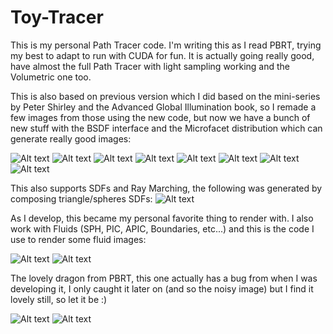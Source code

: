 # Toy-Tracer
This is my personal Path Tracer code. I'm writing this as I read PBRT, trying my best to adapt to run with CUDA for fun.
It is actually going really good, have almost the full Path Tracer with light sampling working and the Volumetric one too.

This is also based on previous version which I did based on the mini-series by Peter Shirley and the Advanced Global Illumination book,
so I remade a few images from those using the new code, but now we have a bunch of new stuff with the BSDF interface and the Microfacet distribution which can generate really good images:

![Alt text](/images/sssDragon2.png)
![Alt text](/images/room.png)
![Alt text](/images/scene0.png)
![Alt text](/images/budda_sub.png)
![Alt text](/images/spheresSub.png)
![Alt text](/images/cornell.png)
![Alt text](/images/vol_caustic.png)
![Alt text](/images/room2.png)

This also supports SDFs and Ray Marching, the following was generated by composing triangle/spheres SDFs:
![Alt text](/images/ori.png)

As I develop, this became my personal favorite thing to render with. I also work with Fluids (SPH, PIC, APIC, Boundaries, etc...)
and this is the code I use to render some fluid images:

![Alt text](/images/quad_dam_80.png)
![Alt text](/images/fluid_scene1.png)

The lovely dragon from PBRT, this one actually has a bug from when I was developing it, I only caught it later on (and so the noisy image) but I find
it lovely still, so let it be :)

![Alt text](/images/dragon2.png)
![Alt text](/images/glassmicro.png)
